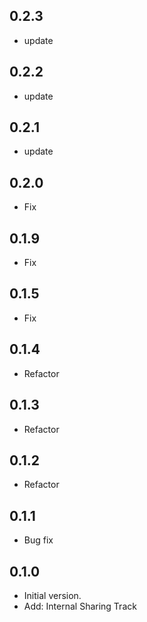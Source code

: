 ## 0.2.3
- update

## 0.2.2
- update

## 0.2.1
- update

## 0.2.0
- Fix

## 0.1.9
- Fix

## 0.1.5
- Fix

## 0.1.4
- Refactor

## 0.1.3
- Refactor

## 0.1.2
- Refactor

## 0.1.1
- Bug fix

## 0.1.0

- Initial version.
- Add: Internal Sharing Track
